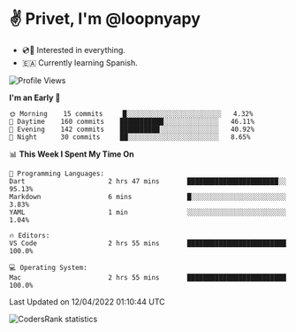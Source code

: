 # ✌️ Privet, I'm @loopnyapy

- 💿📀 Interested in everything.
- 🇪🇦 Currently learning Spanish.

<!--START_SECTION:waka-->
![Profile Views](http://img.shields.io/badge/Profile%20Views-4-blue)

**I'm an Early 🐤** 

```text
🌞 Morning    15 commits     █░░░░░░░░░░░░░░░░░░░░░░░░   4.32% 
🌆 Daytime    160 commits    ███████████░░░░░░░░░░░░░░   46.11% 
🌃 Evening    142 commits    ██████████░░░░░░░░░░░░░░░   40.92% 
🌙 Night      30 commits     ██░░░░░░░░░░░░░░░░░░░░░░░   8.65%

```


📊 **This Week I Spent My Time On** 

```text
💬 Programming Languages: 
Dart                     2 hrs 47 mins       ███████████████████████░░   95.13% 
Markdown                 6 mins              █░░░░░░░░░░░░░░░░░░░░░░░░   3.83% 
YAML                     1 min               ░░░░░░░░░░░░░░░░░░░░░░░░░   1.04%

🔥 Editors: 
VS Code                  2 hrs 55 mins       █████████████████████████   100.0%

💻 Operating System: 
Mac                      2 hrs 55 mins       █████████████████████████   100.0%

```


 Last Updated on 12/04/2022 01:10:44 UTC
<!--END_SECTION:waka-->

![CodersRank statistics](https://cr-ss-service.azurewebsites.net/api/ScreenShot?widget=summary&username=loopnyapy)
